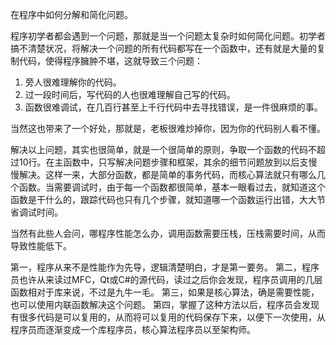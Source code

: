 在程序中如何分解和简化问题。

程序初学者都会遇到一个问题，那就是当一个问题太复杂时如何简化问题。初学者搞不清楚状况，将解决一个问题的所有代码都写在一个函数中，还有就是大量的复制代码，使得程序臃肿不堪，这就导致三个问题：
    
1. 旁人很难理解你的代码。
2. 过一段时间后，写代码的人也很难理解自己写的代码。
3. 函数很难调试，在几百行甚至上千行代码中去寻找错误，是一件很麻烦的事。

当然这也带来了一个好处，那就是，老板很难炒掉你，因为你的代码别人看不懂。
    
解决以上问题，其实也很简单，就是一个很简单的原则，争取一个函数的代码不超过10行。在主函数中，只写解决问题步骤和框架，其余的细节问题放到以后支慢慢解决。这样一来，大部分函数，都是简单的事务代码，而核心算法就只有哪么几个函数。当需要调试时，由于每一个函数都很简单，基本一眼看过去，就知道这个函数是干什么的，跟踪代码也只有几个步骤，就知道哪一个函数运行出错，大大节省调试时间。

当然有此些人会问，哪程序性能怎么办，调用函数需要压栈，压栈需要时间，从而导致性能低下。
    
第一，程序从来不是性能作为先导，逻辑清楚明白，才是第一要务。
第二，程序员也许从来读过MFC，Qt或C#的源代码，读过之后你会发现，程序员调用的几层函数相对于库来说，不过是九牛一毛。
第三，如果是核心算法，确是需要性能，也可以使用内联函数解决这个问题。
第四，掌握了这种方法以后，程序员会发现有很多代码是可以复用的，从而将可以复用的代码保存下来，以便下一次使用，从程序员而逐渐变成一个库程序员，核心算法程序员以至架构师。


    
